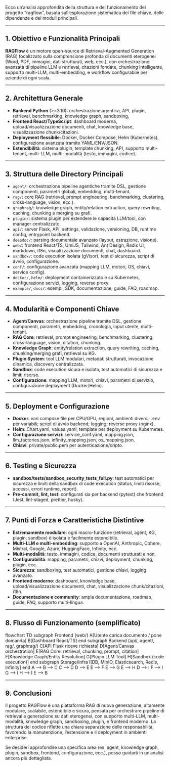 Ecco un’analisi approfondita della struttura e del funzionamento del progetto “ragflow”, basata sull’esplorazione sistematica dei file chiave, delle dipendenze e dei moduli principali.

---

## 1. __Obiettivo e Funzionalità Principali__

__RAGFlow__ è un motore open-source di Retrieval-Augmented Generation (RAG) focalizzato sulla comprensione profonda di documenti eterogenei (Word, PDF, immagini, dati strutturati, web, ecc.), con orchestrazione avanzata di pipeline LLM e retrieval, citazioni fondate, chunking intelligente, supporto multi-LLM, multi-embedding, e workflow configurabile per aziende di ogni scala.

---

## 2. __Architettura Generale__

- __Backend Python__ (>=3.10): orchestrazione agentica, API, plugin, retrieval, benchmarking, knowledge graph, sandboxing.
- __Frontend React/TypeScript__: dashboard moderna, upload/visualizzazione documenti, chat, knowledge base, visualizzazione chunk/citazioni.
- __Deployment flessibile__: Docker, Docker Compose, Helm (Kubernetes), configurazione avanzata tramite YAML/ENV/JSON.
- __Estendibilità__: sistema plugin, template chunking, API, supporto multi-tenant, multi-LLM, multi-modalità (testo, immagini, codice).

---

## 3. __Struttura delle Directory Principali__

- `agent/`: orchestrazione pipeline agentiche tramite DSL, gestione componenti, parametri globali, embedding, multi-tenant.
- `rag/`: core RAG (retrieval, prompt engineering, benchmarking, clustering, cross-language, vision, ecc.).
- `graphrag/`: knowledge graph, entity/relation extraction, query rewriting, caching, chunking e merging su grafi.
- `plugin/`: sistema plugin per estendere le capacità LLM/tool, con manager centralizzato.
- `api/`: server Flask, API, settings, validazione, versioning, DB, runtime config, entrypoint backend.
- `deepdoc/`: parsing documentale avanzato (layout, estrazione, visione).
- `web/`: frontend React/TS, UmiJS, Tailwind, Ant Design, Radix UI, markdown, i18n, visualizzazione documenti, chat, dashboard.
- `sandbox/`: code execution isolata (gVisor), test di sicurezza, script di avvio, configurazione.
- `conf/`: configurazione avanzata (mapping LLM, motori, OS, chiavi, service config).
- `docker/`, `helm/`: deployment containerizzato e su Kubernetes, configurazione servizi, logging, reverse proxy.
- `example/`, `docs/`: esempi, SDK, documentazione, guide, FAQ, roadmap.

---

## 4. __Modularità e Componenti Chiave__

- __Agent/Canvas__: orchestrazione pipeline tramite DSL, gestione componenti, parametri, embedding, cronologia, input utente, multi-tenant.
- __RAG Core__: retrieval, prompt engineering, benchmarking, clustering, cross-language, vision, citation, chunking.
- __Knowledge Graph__: entity/relation extraction, query rewriting, caching, chunking/merging grafi, retrieval su KG.
- __Plugin System__: tool LLM modulari, metadati strutturati, invocazione dinamica, discovery centralizzata.
- __Sandbox__: code execution sicura e isolata, test automatici di sicurezza e limiti risorse.
- __Configurazione__: mapping LLM, motori, chiavi, parametri di servizio, configurazione deployment (Docker/Helm).

---

## 5. __Deployment e Configurazione__

- __Docker__: vari compose file per CPU/GPU, regioni, ambienti diversi; .env per variabili; script di avvio backend; logging; reverse proxy (nginx).
- __Helm__: Chart.yaml, values.yaml, template per deployment su Kubernetes.
- __Configurazione servizi__: service_conf.yaml, mapping.json, llm_factories.json, infinity_mapping.json, os_mapping.json.
- __Chiavi__: private/public.pem per autenticazione/cripto.

---

## 6. __Testing e Sicurezza__

- __sandbox/tests/sandbox_security_tests_full.py__: test automatici per sicurezza e limiti della sandbox di code execution (status, limiti risorse, accessi, errori runtime, report).
- __Pre-commit, lint, test__: configurati sia per backend (pytest) che frontend (Jest, lint-staged, prettier, husky).

---

## 7. __Punti di Forza e Caratteristiche Distintive__

- __Estremamente modulare__: ogni macro-funzione (retrieval, agent, KG, plugin, sandbox) è isolata e facilmente estendibile.
- __Multi-LLM e multi-embedding__: supporto a OpenAI, Anthropic, Cohere, Mistral, Google, Azure, HuggingFace, Infinity, ecc.
- __Multi-modalità__: testo, immagini, codice, documenti strutturati e non.
- __Configurabilità__: mapping, parametri, chiavi, deployment, chunking, plugin, ecc.
- __Sicurezza__: sandboxing, test automatici, gestione chiavi, logging avanzato.
- __Frontend moderno__: dashboard, knowledge base, upload/visualizzazione documenti, chat, visualizzazione chunk/citazioni, i18n.
- __Documentazione e community__: ampia documentazione, roadmap, guide, FAQ, supporto multi-lingua.

---

## 8. __Flusso di Funzionamento (semplificato)__

flowchart TD subgraph Frontend (web/) A[Utente carica documento / pone domanda] B[Dashboard React/TS] end subgraph Backend (api/, agent/, rag/, graphrag/) C[API Flask riceve richiesta] D[Agent/Canvas orchestration] E[RAG Core: retrieval, chunking, prompt, citation] F[Knowledge Graph/Entity Resolution] G[Plugin LLM Tool] H[Sandbox (code execution)] end subgraph Storage/Infra I[DB, MinIO, Elasticsearch, Redis, Infinity] end A --> B --> C C --> D D --> E E --> F E --> G E --> H D --> I F --> I G --> I H --> I E --> B

---

## 9. __Conclusioni__

Il progetto RAGFlow è una piattaforma RAG di nuova generazione, altamente modulare, scalabile, estendibile e sicura, pensata per orchestrare pipeline di retrieval e generazione su dati eterogenei, con supporto multi-LLM, multi-modalità, knowledge graph, sandboxing, plugin, e frontend moderno. La struttura del codice riflette una chiara separazione delle responsabilità, favorendo la manutenzione, l’estensione e il deployment in ambienti enterprise.

Se desideri approfondire una specifica area (es. agent, knowledge graph, plugin, sandbox, frontend, configurazione, ecc.), posso guidarti in un’analisi ancora più dettagliata.
